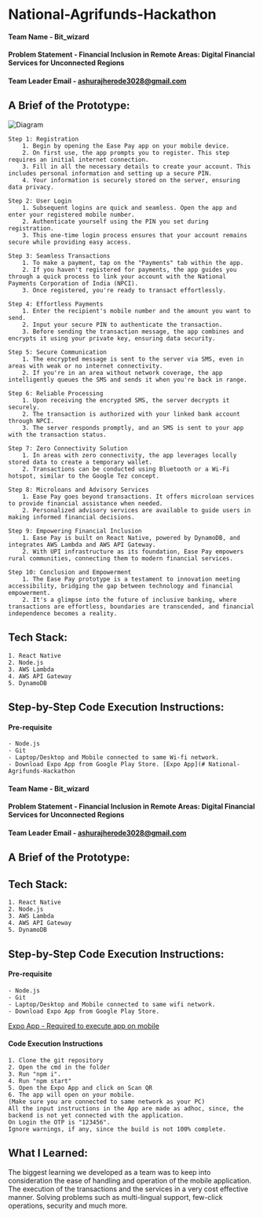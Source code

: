 # National-Agrifunds-Hackathon

#### Team Name - Bit_wizard

#### Problem Statement - Financial Inclusion in Remote Areas: Digital Financial Services for Unconnected Regions

#### Team Leader Email - ashurajherode3028@gmail.com

## A Brief of the Prototype:
![Diagram](https://github.com/vibodhbhosure/National-Agrifunds-Hackathon/assets/52785828/40a8a621-57c6-473e-b4d3-ca71bbd35700)

    Step 1: Registration
        1. Begin by opening the Ease Pay app on your mobile device.
        2. On first use, the app prompts you to register. This step requires an initial internet connection.
        3. Fill in all the necessary details to create your account. This includes personal information and setting up a secure PIN.
        4. Your information is securely stored on the server, ensuring data privacy.

    Step 2: User Login
        1. Subsequent logins are quick and seamless. Open the app and enter your registered mobile number.
        2. Authenticate yourself using the PIN you set during registration.
        3. This one-time login process ensures that your account remains secure while providing easy access.

    Step 3: Seamless Transactions
        1. To make a payment, tap on the "Payments" tab within the app.
        2. If you haven't registered for payments, the app guides you through a quick process to link your account with the National Payments Corporation of India (NPCI).
        3. Once registered, you're ready to transact effortlessly.

    Step 4: Effortless Payments
        1. Enter the recipient's mobile number and the amount you want to send.
        2. Input your secure PIN to authenticate the transaction.
        3. Before sending the transaction message, the app combines and encrypts it using your private key, ensuring data security.

    Step 5: Secure Communication
        1. The encrypted message is sent to the server via SMS, even in areas with weak or no internet connectivity.
        2. If you're in an area without network coverage, the app intelligently queues the SMS and sends it when you're back in range.

    Step 6: Reliable Processing
        1. Upon receiving the encrypted SMS, the server decrypts it securely.
        2. The transaction is authorized with your linked bank account through NPCI.
        3. The server responds promptly, and an SMS is sent to your app with the transaction status.

    Step 7: Zero Connectivity Solution
        1. In areas with zero connectivity, the app leverages locally stored data to create a temporary wallet.
        2. Transactions can be conducted using Bluetooth or a Wi-Fi hotspot, similar to the Google Tez concept.

    Step 8: Microloans and Advisory Services
        1. Ease Pay goes beyond transactions. It offers microloan services to provide financial assistance when needed.
        2. Personalized advisory services are available to guide users in making informed financial decisions.

    Step 9: Empowering Financial Inclusion
        1. Ease Pay is built on React Native, powered by DynamoDB, and integrates AWS Lambda and AWS API Gateway.
        2. With UPI infrastructure as its foundation, Ease Pay empowers rural communities, connecting them to modern financial services.

    Step 10: Conclusion and Empowerment
        1. The Ease Pay prototype is a testament to innovation meeting accessibility, bridging the gap between technology and financial empowerment.
        2. It's a glimpse into the future of inclusive banking, where transactions are effortless, boundaries are transcended, and financial independence becomes a reality.

## Tech Stack:

    1. React Native
    2. Node.js
    3. AWS Lambda
    4. AWS API Gateway
    5. DynamoDB

## Step-by-Step Code Execution Instructions:

#### Pre-requisite

    - Node.js
    - Git
    - Laptop/Desktop and Mobile connected to same Wi-fi network.
    - Download Expo App from Google Play Store. [Expo App](# National-Agrifunds-Hackathon

#### Team Name - Bit_wizard

#### Problem Statement - Financial Inclusion in Remote Areas: Digital Financial Services for Unconnected Regions

#### Team Leader Email - ashurajherode3028@gmail.com

## A Brief of the Prototype:

## Tech Stack:

    1. React Native
    2. Node.js
    3. AWS Lambda
    4. AWS API Gateway
    5. DynamoDB

## Step-by-Step Code Execution Instructions:

#### Pre-requisite

    - Node.js
    - Git
    - Laptop/Desktop and Mobile connected to same wifi network.
    - Download Expo App from Google Play Store.

[Expo App - Required to execute app on mobile](https://play.google.com/store/apps/details?id=host.exp.exponent&hl=en&gl=US)

#### Code Execution Instructions

    1. Clone the git repository
    2. Open the cmd in the folder
    3. Run "npm i".
    4. Run "npm start"
    5. Open the Expo App and click on Scan QR
    6. The app will open on your mobile.
    (Make sure you are connected to same network as your PC)
    All the input instructions in the App are made as adhoc, since, the backend is not yet connected with the application.
    On Login the OTP is "123456".
    Ignore warnings, if any, since the build is not 100% complete.

## What I Learned:

The biggest learning we developed as a team was to keep into consideration the ease of handling and operation of the mobile application. The execution of the transactions and the services in a very cost effective manner. Solving problems such as multi-lingual support, few-click operations, security and much more.

